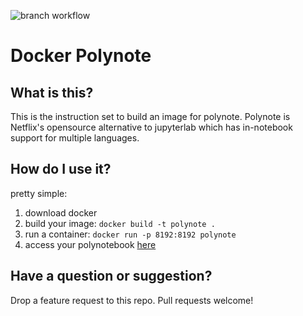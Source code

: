 ![branch workflow](https://github.com/scottweitzner/docker-polynote/workflows/docker%20polynote%20branch%20build/badge.svg)


# Docker Polynote

## What is this?
This is the instruction set to build an image for polynote. Polynote is Netflix's opensource
alternative to jupyterlab which has in-notebook support for multiple languages.

## How do I use it?
pretty simple:

1. download docker
2. build your image: `docker build -t polynote .`
3. run a container: `docker run -p 8192:8192 polynote`
4. access your polynotebook [here](http://localhost:8192)

## Have a question or suggestion?
Drop a feature request to this repo. Pull requests welcome!
